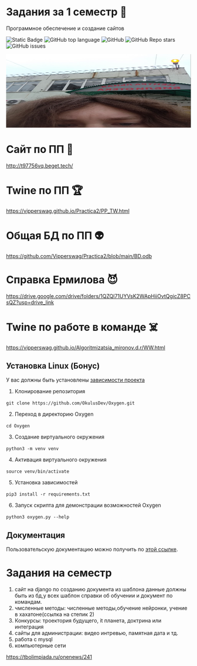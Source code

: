 # Задания за 1 семестр 🎄
Программное обеспечение и создание сайтов <!-- описание репозитория -->
<!--Блок информации о репозитории в бейджах-->
![Static Badge](https://img.shields.io/badge/OkulusDev-Oxygen-Oxygen)
![GitHub top language](https://img.shields.io/github/languages/top/OkulusDev/Oxygen)
![GitHub](https://img.shields.io/github/license/OkulusDev/Oxygen)
![GitHub Repo stars](https://img.shields.io/github/stars/OkulusDev/Oxygen)
![GitHub issues](https://img.shields.io/github/issues/OkulusDev/Oxygen)

<div>
  <img src="https://github.com/Vipperswag/Practica/blob/main/эщкерямбус10.jpg" width="800" height="200"/>
</div>

# Сайт по ПП 🧠
http://t97756vq.beget.tech/
# Twine по ПП 🏆
https://vipperswag.github.io/Practica2/PP_TW.html
# Общая БД по ПП 👽
https://github.com/Vipperswag/Practica2/blob/main/BD.odb
# Справка Ермилова 😈
https://drive.google.com/drive/folders/1QZQl71UYVsK2WApHiiOvtQgicZ8PCsQZ?usp=drive_link
# Twine по работе в команде ☠️
https://vipperswag.github.io/Algoritmizatsia_mironov.d.r/WW.html


<!--Установка-->
## Установка Linux (Бонус)
У вас должны быть установлены [зависимости проекта](https://github.com/OkulusDev/Oxygen#зависимости)

1. Клонирование репозитория 

```git clone https://github.com/OkulusDev/Oxygen.git```

2. Переход в директорию Oxygen

```cd Oxygen```

3. Создание виртуального окружения

```python3 -m venv venv```

4. Активация виртуального окружения

```source venv/bin/activate```

5. Установка зависимостей

```pip3 install -r requirements.txt```

6. Запуск скрипта для демонстрации возможностей Oxygen

```python3 oxygen.py --help```

<!--Пользовательская документация-->
## Документация
Пользовательскую документацию можно получить по [этой ссылке](./docs/ru/index.md).

[Релизы программы]: https://github.com/OkulusDev/Oxygen/releases

# Задания на семестр
1. сайт на django по созданию документа из шаблона данные должны быть из бд,у всех шаблон справки об обучении и документ по командам.
2. чмсленные методы: численные методы,обучение нейронки, учение в хахатоне(ссылка на степик 2)
3. Конкурсы: троектория будущего, it планета, доктрина или интеграция
4. сайты для администрации: видео интревью, памятная дата и тд.
5. работа с mysql
6. компьютерные сети 

https://tbolimpiada.ru/onenews/241
